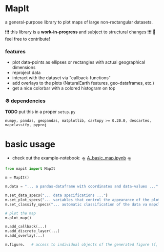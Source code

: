# MapIt

a general-purpose library to plot maps of large non-rectangular datasets.

❗❗❗ this library is a **work-in-progress** and subject to structural changes ❗❗❗
🚀  feel free to contribute!

### features
- plot data-points as ellipses or rectangles with actual geographical dimensions
- reproject data
- interact with the dataset via "callback-functions"
- add overlays to the plots (NaturalEarth features, geo-dataframes, etc.)
- get a nice colorbar with a colored histogram on top

### ⚙ dependencies
**TODO** put this in a proper `setup.py`

```
numpy, pandas, geopandas, matplotlib, cartopy >= 0.20.0, descartes, mapclassify, pyproj
```

# basic usage

- check out the example-notebook: 🛸 [A_basic_map.ipynb](https://github.com/raphaelquast/maps/blob/dev/examples/A_basic_map.ipynb) 🛸

```python
from mapit import MapIt

m = MapIt()

m.data = "... a pandas-dataframe with coordinates and data-values ..."

m.set_data_specs("... data specifications ...")
m.set_plot_specs("... variables that control the appearance of the plot ...")
m.set_classify_specs("... automatic classification of the data va mapclassify ...")

# plot the map
m.plot_map()

m.add_callback(...)
m.add_discrete_layer(...)
m.add_overlay(...)

m.figure.   # access to individual objects of the generated figure (f, ax, cb, gridspec etc.)

```
